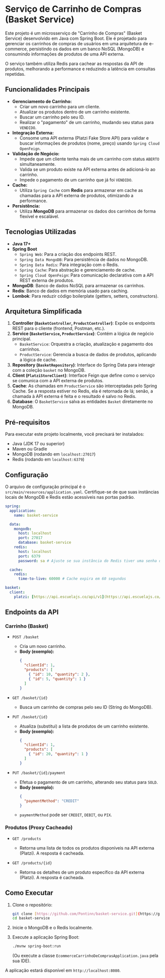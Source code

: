 # Serviço de Carrinho de Compras (Basket Service)

Este projeto é um microsserviço de "Carrinho de Compras" (Basket Service) desenvolvido em Java com Spring Boot. Ele é projetado para gerenciar os carrinhos de compras de usuários em uma arquitetura de e-commerce, persistindo os dados em um banco NoSQL (MongoDB) e consumindo informações de produtos de uma API externa.

O serviço também utiliza Redis para cachear as respostas da API de produtos, melhorando a performance e reduzindo a latência em consultas repetidas.

## Funcionalidades Principais

* **Gerenciamento de Carrinho:**
    * Criar um novo carrinho para um cliente.
    * Atualizar os produtos dentro de um carrinho existente.
    * Buscar um carrinho pelo seu ID.
    * Realizar o "pagamento" de um carrinho, mudando seu status para `VENDIDO`.
* **Integração Externa:**
    * Consome uma API externa (Platzi Fake Store API) para validar e buscar informações de produtos (nome, preço) usando `Spring Cloud OpenFeign`.
* **Validação de Negócio:**
    * Impede que um cliente tenha mais de um carrinho com status `ABERTO` simultaneamente.
    * Valida se um produto existe na API externa antes de adicioná-lo ao carrinho.
    * Impede o pagamento de um carrinho que já foi `VENDIDO`.
* **Cache:**
    * Utiliza `Spring Cache` com **Redis** para armazenar em cache as chamadas para a API externa de produtos, otimizando a performance.
* **Persistência:**
    * Utiliza **MongoDB** para armazenar os dados dos carrinhos de forma flexível e escalável.

## Tecnologias Utilizadas

* **Java 17+**
* **Spring Boot**
    * `Spring Web`: Para a criação dos endpoints REST.
    * `Spring Data MongoDB`: Para persistência de dados no MongoDB.
    * `Spring Data Redis`: Para integração com o Redis.
    * `Spring Cache`: Para abstração e gerenciamento de cache.
    * `Spring Cloud OpenFeign`: Para comunicação declarativa com a API REST externa de produtos.
* **MongoDB**: Banco de dados NoSQL para armazenar os carrinhos.
* **Redis**: Banco de dados em memória usado para caching.
* **Lombok**: Para reduzir código boilerplate (getters, setters, constructors).

## Arquitetura Simplificada

1.  **Controller (`BasketController`, `ProductController`)**: Expõe os endpoints REST para o cliente (frontend, Postman, etc.).
2.  **Service (`BasketService`, `ProductService`)**: Contém a lógica de negócio principal.
    * `BasketService`: Orquestra a criação, atualização e pagamento dos carrinhos.
    * `ProductService`: Gerencia a busca de dados de produtos, aplicando a lógica de cache.
3.  **Repository (`BasketRepository`)**: Interface do Spring Data para interagir com a coleção `basket` no MongoDB.
4.  **Client (`PlatziStoreClient`)**: Interface Feign que define como o serviço se comunica com a API externa de produtos.
5.  **Cache**: As chamadas em `ProductService` são interceptadas pelo Spring Cache. Se a resposta estiver no Redis, ela é retornada de lá; senão, a chamada à API externa é feita e o resultado é salvo no Redis.
6.  **Database**: O `BasketService` salva as entidades `Basket` diretamente no MongoDB.

## Pré-requisitos

Para executar este projeto localmente, você precisará ter instalados:

* Java (JDK 17 ou superior)
* Maven ou Gradle
* MongoDB (rodando em `localhost:27017`)
* Redis (rodando em `localhost:6379`)

## Configuração

O arquivo de configuração principal é o `src/main/resources/application.yaml`. Certifique-se de que suas instâncias locais de MongoDB e Redis estão acessíveis nas portas padrão.

```yaml
spring:
  application:
    name: basket-service

  data:
    mongodb:
      host: localhost
      port: 27017
      database: basket-service
    redis:
      host: localhost
      port: 6379
      password: sa # Ajuste se sua instância do Redis tiver uma senha diferente

  cache:
    redis:
      time-to-live: 60000 # Cache expira em 60 segundos

basket:
  client:
    platzi: [https://api.escuelajs.co/api/v1](https://api.escuelajs.co/api/v1) # URL da API externa de produtos
```

## Endpoints da API

### Carrinho (Basket)

* `POST /basket`
    * Cria um novo carrinho.
    * **Body (exemplo):**
        ```json
        {
          "clientId": 1,
          "products": [
            { "id": 10, "quantity": 2 },
            { "id": 5, "quantity": 1 }
          ]
        }
        ```

* `GET /basket/{id}`
    * Busca um carrinho de compras pelo seu ID (String do MongoDB).

* `PUT /basket/{id}`
    * Atualiza (substitui) a lista de produtos de um carrinho existente.
    * **Body (exemplo):**
        ```json
        {
          "clientId": 1,
          "products": [
            { "id": 20, "quantity": 1 }
          ]
        }
        ```

* `PUT /basket/{id}/payment`
    * Efetua o pagamento de um carrinho, alterando seu status para `SOLD`.
    * **Body (exemplo):**
        ```json
        {
          "paymentMethod": "CREDIT"
        }
        ```
    * `paymentMethod` pode ser `CREDIT`, `DEBIT`, ou `PIX`.

### Produtos (Proxy Cacheado)

* `GET /products`
    * Retorna uma lista de todos os produtos disponíveis na API externa (Platzi). A resposta é cacheada.

* `GET /products/{id}`
    * Retorna os detalhes de um produto específico da API externa (Platzi). A resposta é cacheada.

## Como Executar

1.  Clone o repositório:

    ```bash
    git clone [https://github.com/Pontinn/basket-service.git](https://github.com/Pontinn/basket-service.git)
    cd basket-service
    ```

2.  Inicie o MongoDB e o Redis localmente.

3.  Execute a aplicação Spring Boot:

    ```bash
    ./mvnw spring-boot:run
    ```

    (Ou execute a classe `EcommerceCarrinhoDeComprasApplication.java` pela sua IDE).

A aplicação estará disponível em `http://localhost:8080`.
